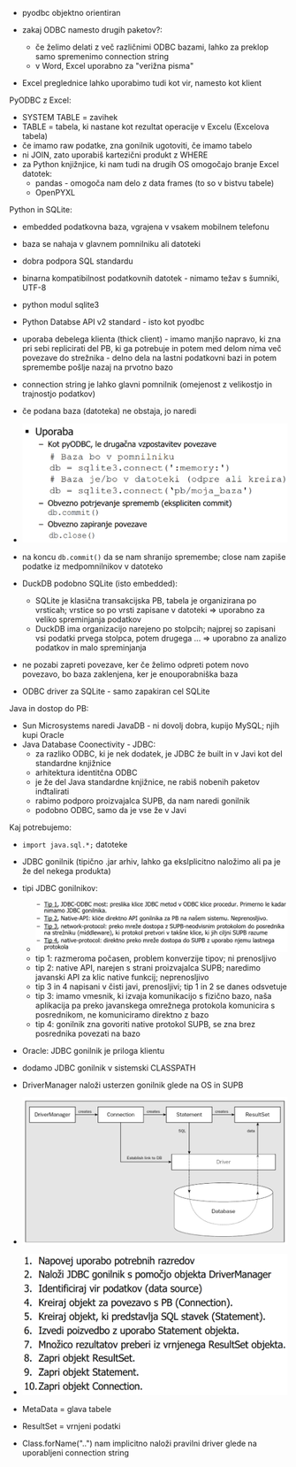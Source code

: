 - pyodbc objektno orientiran
- zakaj ODBC namesto drugih paketov?:
	- če želimo delati z več različnimi ODBC bazami, lahko za preklop samo spremenimo connection string
	- v Word, Excel uporabno za "verižna pisma"

- Excel preglednice lahko uporabimo tudi kot vir, namesto kot klient

PyODBC z Excel:
- SYSTEM TABLE = zavihek
- TABLE = tabela, ki nastane kot rezultat operacije v Excelu (Excelova tabela)
- če imamo raw podatke, zna gonilnik ugotoviti, če imamo tabelo
- ni JOIN, zato uporabiš kartezični produkt z WHERE
- za Python knjižnjice, ki nam tudi na drugih OS omogočajo branje Excel datotek:
	- pandas - omogoča nam delo z data frames (to so v bistvu tabele)
	- OpenPYXL

Python in SQLite:
- embedded podatkovna baza, vgrajena v vsakem mobilnem telefonu
- baza se nahaja v glavnem pomnilniku ali datoteki
- dobra podpora SQL standardu
- binarna kompatibilnost podatkovnih datotek - nimamo težav s šumniki, UTF-8
- python modul sqlite3
- Python Databse API v2 standard - isto kot pyodbc
- uporaba debelega klienta (thick client) - imamo manjšo napravo, ki zna pri sebi replicirati del PB, ki ga potrebuje in potem med delom nima več povezave do strežnika - delno dela na lastni podatkovni bazi in potem spremembe pošlje nazaj na prvotno bazo

- connection string je lahko glavni pomnilnik (omejenost z velikostjo in trajnostjo podatkov)
- če podana baza (datoteka) ne obstaja, jo naredi
- ![500](../../Images/Pasted%20image%2020240418152446.png)
- na koncu `db.commit()` da se nam shranijo spremembe; close nam zapiše podatke iz medpomnilnikov v datoteko

- DuckDB podobno SQLite (isto embedded):
	- SQLite je klasična transakcijska PB, tabela je organizirana po vrsticah; vrstice so po vrsti zapisane v datoteki => uporabno za veliko spreminjanja podatkov
	- DuckDB ima organizacijo narejeno po stolpcih; najprej so zapisani vsi podatki prvega stolpca, potem drugega ... => uporabno za analizo podatkov in malo spreminjanja
- ne pozabi zapreti povezave, ker če želimo odpreti potem novo povezavo, bo baza zaklenjena, ker je enouporabniška baza

- ODBC driver za SQLite - samo zapakiran cel SQLite

Java in dostop do PB:
- Sun Microsystems naredi JavaDB - ni dovolj dobra, kupijo MySQL; njih kupi Oracle
- Java Database Coonectivity - JDBC:
	- za razliko ODBC, ki je nek dodatek, je JDBC že built in v Javi kot del standardne knjižnice
	- arhitektura identitčna ODBC
	- je že del Java standardne knjižnice, ne rabiš nobenih paketov inđtalirati
	- rabimo podporo proizvajalca SUPB, da nam naredi gonilnik
	- podobno ODBC, samo da je vse že v Javi

Kaj potrebujemo:
- `import java.sql.*;` datoteke
- JDBC gonilnik (tipično .jar arhiv, lahko ga ekslplicitno naložimo ali pa je že del nekega produkta)
- tipi JDBC gonilnikov:
	- ![600](../../Images/Pasted%20image%2020240418154933.png)
	- tip 1: razmeroma počasen, problem konverzije tipov; ni prenosljivo
	- tip 2: native API, narejen s strani proizvajalca SUPB; naredimo javanski API za klic native funkcij; neprenosljivo
	- tip 3 in 4 napisani v čisti javi, prenosljivi; tip 1 in 2 se danes odsvetuje
	- tip 3: imamo vmesnik, ki izvaja komunikacijo s fizično bazo, naša aplikacija pa preko javanskega omrežnega protokola komunicira s posrednikom, ne komuniciramo direktno z bazo
	- tip 4: gonilnik zna govoriti native protokol SUPB, se zna brez posrednika povezati na bazo

- Oracle: JDBC gonilnik je priloga klientu
- dodamo JDBC gonilnik v sistemski CLASSPATH

- DriverManager naloži usterzen gonilnik glede na OS in SUPB
- ![500](../../Images/Pasted%20image%2020240418155601.png)
- ![500](../../Images/Pasted%20image%2020240418155744.png)
- MetaData = glava tabele
- ResultSet = vrnjeni podatki
- Class.forName("..") nam implicitno naloži pravilni driver glede na uporabljeni connection string